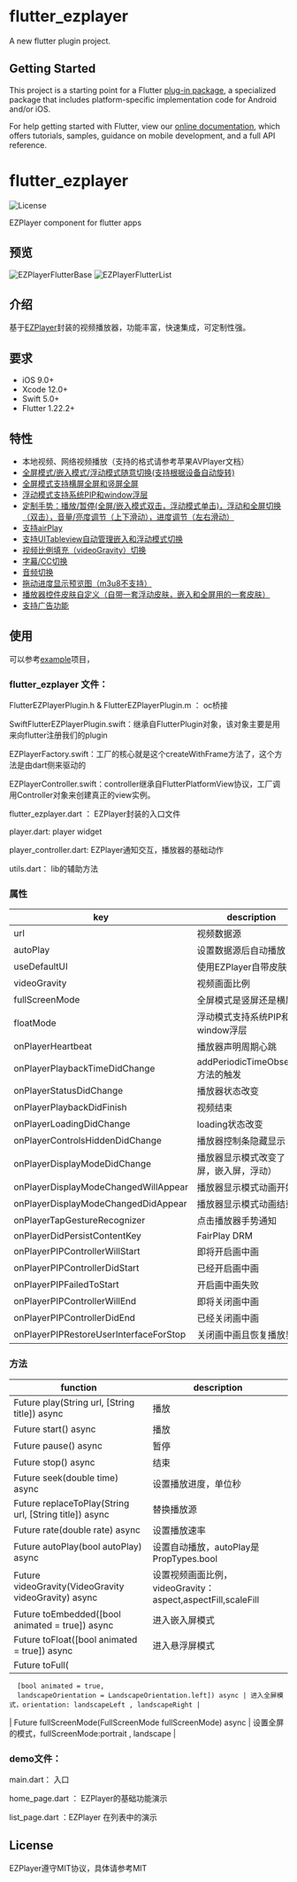 # flutter_ezplayer

A new flutter plugin project.

## Getting Started

This project is a starting point for a Flutter
[plug-in package](https://flutter.dev/developing-packages/),
a specialized package that includes platform-specific implementation code for
Android and/or iOS.

For help getting started with Flutter, view our
[online documentation](https://flutter.dev/docs), which offers tutorials,
samples, guidance on mobile development, and a full API reference.

# flutter_ezplayer
![License](https://img.shields.io/cocoapods/l/EZPlayer.svg?style=flat) 

EZPlayer component for flutter apps

## 预览

![EZPlayerFlutterBase](EZPlayerFlutterBase.gif) ![EZPlayerFlutterList](EZPlayerFlutterList.gif)


## 介绍
基于[EZPlayer](https://github.com/easyui/EZPlayer)封装的视频播放器，功能丰富，快速集成，可定制性强。

## 要求
- iOS 9.0+ 
- Xcode 12.0+
- Swift 5.0+
- Flutter 1.22.2+ 

## 特性
- 本地视频、网络视频播放（支持的格式请参考苹果AVPlayer文档）
- [全屏模式/嵌入模式/浮动模式随意切换(支持根据设备自动旋转)](#DisplayMode)
- [全屏模式支持横屏全屏和竖屏全屏](#DisplayMode)
- [浮动模式支持系统PIP和window浮层](#FloatMode)
- [定制手势：播放/暂停(全屏/嵌入模式双击，浮动模式单击)，浮动和全屏切换（双击），音量/亮度调节（上下滑动），进度调节（左右滑动）](#GestureRecognizer)
- [支持airPlay](#airPlay)
- [支持UITableview自动管理嵌入和浮动模式切换](#tableview)
- [视频比例填充（videoGravity）切换](#videoGravity)
- [字幕/CC切换](#subtitle&cc&audio)
- [音频切换](#subtitle&cc&audio)
- [拖动进度显示预览图（m3u8不支持）](#preview)
- [播放器控件皮肤自定义（自带一套浮动皮肤，嵌入和全屏用的一套皮肤）](#skin)
- [支持广告功能](#ad)

## 使用
可以参考[example](https://github.com/easyui/EZPlayer/tree/master/EZPlayerExample_RN)项目，

### flutter_ezplayer 文件：


FlutterEZPlayerPlugin.h & FlutterEZPlayerPlugin.m ： oc桥接

SwiftFlutterEZPlayerPlugin.swift：继承自FlutterPlugin对象，该对象主要是用来向flutter注册我们的plugin

EZPlayerFactory.swift：工厂的核心就是这个createWithFrame方法了，这个方法是由dart侧来驱动的

EZPlayerController.swift：controller继承自FlutterPlatformView协议，工厂调用Controller对象来创建真正的view实例。

flutter_ezplayer.dart ： EZPlayer封装的入口文件

player.dart: player widget 

player_controller.dart:  EZPlayer通知交互，播放器的基础动作

utils.dart： lib的辅助方法

### 属性
| key | description | value |                   
| --- | --- | --- | 
| url | 视频数据源  | String |
| autoPlay|设置数据源后自动播放| bool |
| useDefaultUI|使用EZPlayer自带皮肤| bool |
| videoGravity|视频画面比例| VideoGravity |
| fullScreenMode|全屏模式是竖屏还是横屏| FullScreenMode |
| floatMode|浮动模式支持系统PIP和window浮层| FloatMode |
| onPlayerHeartbeat|播放器声明周期心跳| EZPlayerNotificationCallback |
| onPlayerPlaybackTimeDidChange|addPeriodicTimeObserver方法的触发| EZPlayerNotificationCallback |
| onPlayerStatusDidChange|播放器状态改变| EZPlayerNotificationCallback |
| onPlayerPlaybackDidFinish|视频结束| EZPlayerNotificationCallback | 
| onPlayerLoadingDidChange|loading状态改变| EZPlayerNotificationCallback | 
| onPlayerControlsHiddenDidChange|播放器控制条隐藏显示| EZPlayerNotificationCallback | 
| onPlayerDisplayModeDidChange|播放器显示模式改变了（全屏，嵌入屏，浮动）| PropTypes.object | 
| onPlayerDisplayModeChangedWillAppear |播放器显示模式动画开始| EZPlayerNotificationCallback |
| onPlayerDisplayModeChangedDidAppear |播放器显示模式动画结束| EZPlayerNotificationCallback |
| onPlayerTapGestureRecognizer |点击播放器手势通知| EZPlayerNotificationCallback |
| onPlayerDidPersistContentKey |FairPlay DRM| EZPlayerNotificationCallback |
| onPlayerPIPControllerWillStart |即将开启画中画| EZPlayerNotificationCallback |
| onPlayerPIPControllerDidStart |已经开启画中画| EZPlayerNotificationCallback |
| onPlayerPIPFailedToStart |开启画中画失败| EZPlayerNotificationCallback |
| onPlayerPIPControllerWillEnd |即将关闭画中画| EZPlayerNotificationCallback |
| onPlayerPIPControllerDidEnd |已经关闭画中画| EZPlayerNotificationCallback |
| onPlayerPIPRestoreUserInterfaceForStop |关闭画中画且恢复播放界面| EZPlayerNotificationCallback |

### 方法
| function | description |                    
| --- | --- | 
| Future<void> play(String url, [String title]) async | 播放  |
| Future<void> start() async | 播放 |
| Future<void> pause() async  | 暂停 | 
| Future<void> stop() async | 结束 | 
| Future<bool> seek(double time) async | 设置播放进度，单位秒 | 
| Future<void> replaceToPlay(String url, [String title]) async | 替换播放源 |
| Future<void> rate(double rate) async | 设置播放速率 | 
| Future<void> autoPlay(bool autoPlay) async | 设置自动播放，autoPlay是PropTypes.bool | 
| Future<void> videoGravity(VideoGravity videoGravity) async | 设置视频画面比例，videoGravity：aspect,aspectFill,scaleFill | 
| Future<bool> toEmbedded([bool animated = true]) async | 进入嵌入屏模式 |
| Future<bool> toFloat([bool animated = true]) async | 进入悬浮屏模式 |
| Future<bool> toFull(
      [bool animated = true,
      landscapeOrientation = LandscapeOrientation.left]) async | 进入全屏模式，orientation: landscapeLeft , landscapeRight | 
| Future<void> fullScreenMode(FullScreenMode fullScreenMode) async | 设置全屏的模式，fullScreenMode:portrait , landscape | 

### demo文件：

main.dart： 入口

home_page.dart ： EZPlayer的基础功能演示

list_page.dart ：EZPlayer 在列表中的演示


## License
EZPlayer遵守MIT协议，具体请参考MIT


